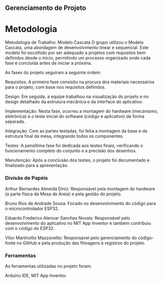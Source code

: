 ## Gerenciamento de Projeto


# Metodologia

Metodologia de Trabalho: Modelo Cascata
O grupo utilizou o Modelo Cascata, uma abordagem de desenvolvimento linear e sequencial. Este modelo foi escolhido por ser adequado a projetos com requisitos bem definidos desde o início, permitindo um processo organizado onde cada fase é concluída antes de iniciar a próxima.

As fases do projeto seguiram a seguinte ordem:

Requisitos: A primeira fase consistiu na procura dos materiais necessários para o projeto, com base nos requisitos definidos.

Design: Em seguida, a equipe trabalhou na visualização do projeto e no design detalhado da estrutura mecânica e da interface do aplicativo.

Implementação: Nesta fase, ocorreu a montagem do hardware (mecanismo, eletrônica) e o teste inicial do software (código e aplicativo) de forma separada.

Integração: Com as partes testadas, foi feita a montagem da base e da estrutura final da mesa, integrando todos os componentes.

Testes: A penúltima fase foi dedicada aos testes finais, verificando o funcionamento completo do conjunto e a precisão dos desenhos.

Manutenção: Após a conclusão dos testes, o projeto foi documentado e finalizado para a apresentação.

### Divisão de Papéis

Arthur Bernardes Almeida Diniz: Responsável pela montagem do hardware (a parte física da Mesa de Areia) e pela gestão do projeto.

Bruno Rios de Andrade Sousa: Focado no desenvolvimento do código para o microcontrolador ESP32.

Eduardo Frederico Alencar Sanches Novais: Responsável pelo desenvolvimento do aplicativo no MIT App Inventor e também contribuiu com o código do ESP32.

Vitor Martinotto Mazzonetto: Responsável pelo gerenciamento do código-fonte no GitHub e pela produção das filmagens e registros do projeto.

### Ferramentas

As ferramentas utilizadas no projeto foram:

Arduino IDE, MIT App Inventor.
